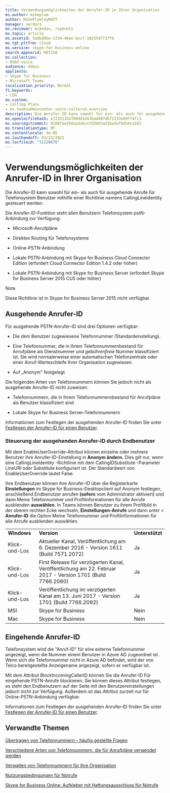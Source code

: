 ```yaml
---
title: Verwendungsmöglichkeiten der Anrufer-ID in Ihrer Organisation
ms.author: mikeplum
author: MikePlumleyMSFT
manager: serdars
ms.reviewer: mikedav, roykuntz
ms.topic: article
ms.assetid: 5a0bd8ba-3334-46ee-becf-1025597737f6
ms.tgt.pltfrm: cloud
ms.service: skype-for-business-online
search.appverid: MET150
ms.collection:
- M365-voice
audience: Admin
appliesto:
- Skype for Business
- Microsoft Teams
localization_priority: Normal
f1.keywords:
- CSH
ms.custom:
- Calling Plans
- ms.teamsadmincenter.voice.callerid.overview
description: Die Anrufer-ID kann sowohl für ein- als auch für ausgehende Anrufe für Telefonsystem Benutzer mithilfe einer Richtlinie namens CallingLineIdentity gesteuert werden.
ms.openlocfilehash: e723311b2780dd1d43bad4874b72133e09ff4fc3
ms.sourcegitcommit: 01087be29daa3abce7d3b03a55ba5ef8db4ca161
ms.translationtype: MT
ms.contentlocale: de-DE
ms.lasthandoff: 03/23/2021
ms.locfileid: "51120676"
---
```

# <a name="how-can-caller-id-be-used-in-your-organization"></a>Verwendungsmöglichkeiten der Anrufer-ID in Ihrer Organisation

Die Anrufer-ID kann sowohl für ein- als auch für ausgehende Anrufe für Telefonsystem Benutzer mithilfe einer Richtlinie namens CallingLineIdentity gesteuert werden.
  
Die Anrufer-ID-Funktion steht allen Benutzern Telefonsystem pstN-Anbindung zur Verfügung:

- Microsoft-Anrufpläne 

- Direktes Routing für Telefonsysteme 
  
- Online-PSTN-Anbindung
    
- Lokale PSTN-Anbindung mit Skype for Business Cloud Connector Edition (erfordert Cloud Connector Edition 1.4.2 oder höher)
    
- Lokale PSTN-Anbindung mit Skype for Business Server (erfordert Skype for Business Server 2015 CU5 oder höher)
    
> [!NOTE]
> Diese Richtlinie ist in Skype for Business Server 2015 nicht verfügbar. 
  
## <a name="outbound-caller-id"></a>Ausgehende Anrufer-ID

Für ausgehende PSTN-Anrufer-ID sind drei Optionen verfügbar:
  
- Die dem Benutzer zugewiesene Telefonnummer (Standardeinstellung).
    
- Eine Telefonnummer, die in  Ihrem Telefonnummernbestand für Anrufpläne als Dienstnummer und *gebührenfreie* Nummer klassifiziert ist. Sie wird normalerweise einer automatischen Telefonzentrale oder einer Anruf-Warteschleife Ihrer Organisation zugewiesen.
    
- Auf „Anonym" festgelegt
    
Die folgenden Arten von Telefonnummern können Sie jedoch nicht als ausgehende Anrufer-ID nicht zuweisen:
  
- Telefonnummern, die in  Ihrem Telefonnummernbestand für Anrufpläne als Benutzer klassifiziert sind
    
- Lokale Skype for Business Server-Telefonnummern
    
Informationen zum Festlegen der ausgehenden Anrufer-ID finden Sie unter [Festlegen der Anrufer-ID für einen Benutzer](./set-the-caller-id-for-a-user.md).
  
### <a name="end-user-control-of-outbound-caller-id"></a>Steuerung der ausgehenden Anrufer-ID durch Endbenutzer

Mit dem EnableUserOverride-Attribut können einzelne oder mehrere Benutzer ihre Anrufer-ID-Einstellung in **Anonym ändern.** Dies gilt nur, wenn eine CallingLineIdentity -Richtlinie mit dem CallingIDSubstitute -Parameter LineURI oder Substitute konfiguriert ist. Der Standardwert von EnableUserOverride lautet False.
  
Ihre Endbenutzer können ihre Anrufer-ID über die Registerkarte **Einstellungen** im Skype for Business-Desktopclient auf Anonym festlegen, anschließend Endbenutzer anrufen **(sofern** vom Administrator aktiviert) und dann Meine Telefonnummer und Profilinformationen für alle Anrufe ausblenden **auswählen.**  In Teams können Benutzer zu ihrem Profilbild in der oberen rechten Ecke wechseln, **Einstellungen-Anrufe** und dann unter  >   **Anrufer-ID** die Option Meine Telefonnummer und Profilinformationen für alle Anrufe ausblenden auswählen. 
  
||||
|:-----|:-----|:-----|
|**Windows** <br/> |**Version** <br/> |**Unterstützt** <br/> |
|Klick-und-Los  <br/> |Aktueller Kanal, Veröffentlichung am 6. Dezember 2016 - Version 1611 (Build 7571.2072)  <br/> |Ja  <br/> |
|Klick-und-Los  <br/> |First Release für verzögerten Kanal, Veröffentlichung am 22. Februar 2017 - Version 1701 (Build 7766.2060)  <br/> |Ja  <br/> |
|Klick-und-Los  <br/> |Veröffentlichung im verzögerten Kanal am 13. Juni 2017 - Version 1701 (Build 7766.2092)  <br/> |Ja  <br/> |
|MSI  <br/> |Skype for Business  <br/> |Nein  <br/> |
|Mac  <br/> |Skype for Business  <br/> |Nein  <br/> |
   
## <a name="inbound-caller-id"></a>Eingehende Anrufer-ID

Telefonsystem wird die "Anruf-ID" für eine externe Telefonnummer angezeigt, wenn die Nummer einem Benutzer in Azure AD zugeordnet ist. Wenn sich die Telefonnummer nicht in Azure AD befindet, wird der von Telco bereitgestellte Anzeigename angezeigt, sofern er verfügbar ist.

Mit dem Attribut BlockIncomingCallerID können Sie die Anrufer-ID Für eingehende PSTN-Anrufe blockieren. Sie können dieses Attribut festlegen, es steht den Endbenutzern auf der Seite mit den Benutzereinstellungen jedoch nicht zur Verfügung. Außerdem ist das Attribut zurzeit nur für Online-PSTN-Anbindung verfügbar.
  
Informationen zum Festlegen der ausgehenden Anrufer-ID finden Sie unter [Festlegen der Anrufer-ID für einen Benutzer](./set-the-caller-id-for-a-user.md).
  
## <a name="related-topics"></a>Verwandte Themen
[Übertragen von Telefonnummern – häufig gestellte Fragen](./phone-number-calling-plans/port-order-overview.md)

[Verschiedene Arten von Telefonnummern, die für Anrufpläne verwendet werden](./different-kinds-of-phone-numbers-used-for-calling-plans.md)

[Verwalten von Telefonnummern für Ihre Organisation](/microsoftteams/manage-phone-numbers-for-your-organization)

[Nutzungsbedingungen für Notrufe](./emergency-calling-terms-and-conditions.md)

[Skype for Business Online: Aufkleber mit Haftungsausschluss für Notrufe](https://github.com/MicrosoftDocs/OfficeDocs-SkypeForBusiness/blob/live/Teams/downloads/emergency-calling/emergency-calling-label-(en-us)-(v.1.0).zip?raw=true)

  
